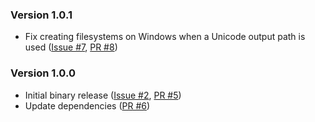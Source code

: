 <!--
    When adding new changelog entries, use [Issue #0] to link to issues and
    [PR #0] to link to pull requests. Then run:

        release-tool update-changelog

    to update the actual links at the bottom of the file.
-->

### Version 1.0.1

* Fix creating filesystems on Windows when a Unicode output path is used ([Issue #7], [PR #8])

### Version 1.0.0

* Initial binary release ([Issue #2], [PR #5])
* Update dependencies ([PR #6])

<!-- Do not manually edit the lines below. Use `release-tool update-changelog` to regenerate. -->
[Issue #2]: https://github.com/chenxiaolong/afsr/issues/2
[Issue #7]: https://github.com/chenxiaolong/afsr/issues/7
[PR #5]: https://github.com/chenxiaolong/afsr/pull/5
[PR #6]: https://github.com/chenxiaolong/afsr/pull/6
[PR #8]: https://github.com/chenxiaolong/afsr/pull/8
